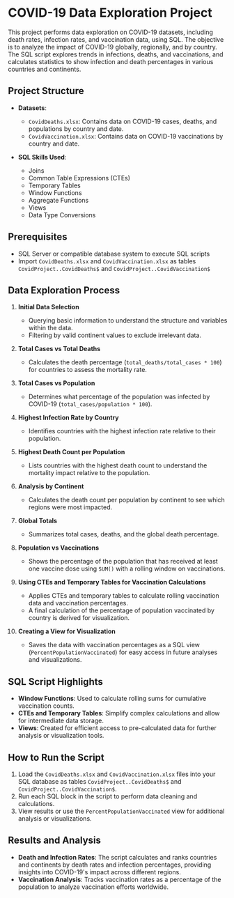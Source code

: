 # COVID-19 Data Exploration Project

This project performs data exploration on COVID-19 datasets, including death rates, infection rates, and vaccination data, using SQL. The objective is to analyze the impact of COVID-19 globally, regionally, and by country. The SQL script explores trends in infections, deaths, and vaccinations, and calculates statistics to show infection and death percentages in various countries and continents.

## Project Structure

- **Datasets**:
  - `CovidDeaths.xlsx`: Contains data on COVID-19 cases, deaths, and populations by country and date.
  - `CovidVaccination.xlsx`: Contains data on COVID-19 vaccinations by country and date.

- **SQL Skills Used**:
  - Joins
  - Common Table Expressions (CTEs)
  - Temporary Tables
  - Window Functions
  - Aggregate Functions
  - Views
  - Data Type Conversions

## Prerequisites

- SQL Server or compatible database system to execute SQL scripts
- Import `CovidDeaths.xlsx` and `CovidVaccination.xlsx` as tables `CovidProject..CovidDeaths$` and `CovidProject..CovidVaccination$`

## Data Exploration Process

1. **Initial Data Selection**  
   - Querying basic information to understand the structure and variables within the data.
   - Filtering by valid continent values to exclude irrelevant data.

2. **Total Cases vs Total Deaths**  
   - Calculates the death percentage (`total_deaths/total_cases * 100`) for countries to assess the mortality rate.

3. **Total Cases vs Population**  
   - Determines what percentage of the population was infected by COVID-19 (`total_cases/population * 100`).

4. **Highest Infection Rate by Country**  
   - Identifies countries with the highest infection rate relative to their population.

5. **Highest Death Count per Population**  
   - Lists countries with the highest death count to understand the mortality impact relative to the population.

6. **Analysis by Continent**  
   - Calculates the death count per population by continent to see which regions were most impacted.

7. **Global Totals**  
   - Summarizes total cases, deaths, and the global death percentage.

8. **Population vs Vaccinations**  
   - Shows the percentage of the population that has received at least one vaccine dose using `SUM()` with a rolling window on vaccinations.

9. **Using CTEs and Temporary Tables for Vaccination Calculations**  
   - Applies CTEs and temporary tables to calculate rolling vaccination data and vaccination percentages.
   - A final calculation of the percentage of population vaccinated by country is derived for visualization.

10. **Creating a View for Visualization**  
    - Saves the data with vaccination percentages as a SQL view (`PercentPopulationVaccinated`) for easy access in future analyses and visualizations.

## SQL Script Highlights

- **Window Functions**: Used to calculate rolling sums for cumulative vaccination counts.
- **CTEs and Temporary Tables**: Simplify complex calculations and allow for intermediate data storage.
- **Views**: Created for efficient access to pre-calculated data for further analysis or visualization tools.

## How to Run the Script

1. Load the `CovidDeaths.xlsx` and `CovidVaccination.xlsx` files into your SQL database as tables `CovidProject..CovidDeaths$` and `CovidProject..CovidVaccination$`.
2. Run each SQL block in the script to perform data cleaning and calculations.
3. View results or use the `PercentPopulationVaccinated` view for additional analysis or visualizations.

## Results and Analysis

- **Death and Infection Rates**: The script calculates and ranks countries and continents by death rates and infection percentages, providing insights into COVID-19's impact across different regions.
- **Vaccination Analysis**: Tracks vaccination rates as a percentage of the population to analyze vaccination efforts worldwide.
